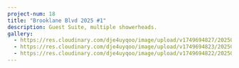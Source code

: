 ```yaml
---
project-num: 18
title: "Brooklane Blvd 2025 #1"
description: Guest Suite, multiple showerheads.
gallery:
  - https://res.cloudinary.com/dje4uyqoo/image/upload/v1749694827/20250608_154539_lcd96j.jpg
  - https://res.cloudinary.com/dje4uyqoo/image/upload/v1749694823/20250608_154557_dcmxuk.jpg
  - https://res.cloudinary.com/dje4uyqoo/image/upload/v1749694822/20250608_154523_jytrnq.jpg
---
```

